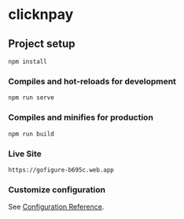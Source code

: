 # clicknpay

## Project setup
```
npm install
```

### Compiles and hot-reloads for development
```
npm run serve
```

### Compiles and minifies for production
```
npm run build
```

### Live Site
```
https://gofigure-b695c.web.app
```

### Customize configuration
See [Configuration Reference](https://cli.vuejs.org/config/).
